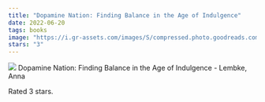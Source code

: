 ```yaml
---
title: "Dopamine Nation: Finding Balance in the Age of Indulgence"
date: 2022-06-20
tags: books
image: "https://i.gr-assets.com/images/S/compressed.photo.goodreads.com/books/1629679336l/55723020._SX50_.jpg"
stars: "3"
---
```


<div class="letterboxd-movie-data-content">
    <img src="https://i.gr-assets.com/images/S/compressed.photo.goodreads.com/books/1629679336l/55723020._SX50_.jpg">
    Dopamine Nation: Finding Balance in the Age of Indulgence - Lembke, Anna
    <p>Rated 3 stars.<p>
    <div class="float-clear"></div>
    </div>
